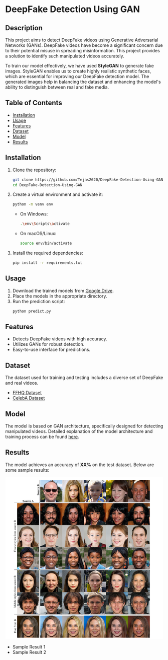 # DeepFake Detection Using GAN

## Description
This project aims to detect DeepFake videos using Generative Adversarial Networks (GANs). DeepFake videos have become a significant concern due to their potential misuse in spreading misinformation. This project provides a solution to identify such manipulated videos accurately.

To train our model effectively, we have used **StyleGAN** to generate fake images. StyleGAN enables us to create highly realistic synthetic faces, which are essential for improving our DeepFake detection model. The generated images help in balancing the dataset and enhancing the model's ability to distinguish between real and fake media.

## Table of Contents
- [Installation](#installation)
- [Usage](#usage)
- [Features](#features)
- [Dataset](#dataset)
- [Model](#model)
- [Results](#results)
  
## Installation
1. Clone the repository:
   ```sh
   git clone https://github.com/Tejas2620/DeepFake-Detection-Using-GAN.git
   cd DeepFake-Detection-Using-GAN
   ```
2. Create a virtual environment and activate it:
   ```sh
   python -m venv env
   ```
   - On Windows:
     ```sh
     .\env\Scripts\activate
     ```
   - On macOS/Linux:
     ```sh
     source env/bin/activate
     ```
3. Install the required dependencies:
   ```sh
   pip install -r requirements.txt
   ```

## Usage
1. Download the trained models from [Google Drive](https://drive.google.com/file/d/1ZYUyxwku9zzhe7cG_lOjmY2H97UmXsAS/view?usp=sharing).  
2. Place the models in the appropriate directory.  
3. Run the prediction script:
   ```sh
   python predict.py
   ```

## Features
- Detects DeepFake videos with high accuracy.
- Utilizes GANs for robust detection.
- Easy-to-use interface for predictions.

## Dataset
The dataset used for training and testing includes a diverse set of DeepFake and real videos. 
- [FFHQ Dataset](https://github.com/NVlabs/ffhq-dataset)
- [CelebA Dataset](https://www.kaggle.com/datasets/jessicali9530/celeba-dataset)

## Model
The model is based on GAN architecture, specifically designed for detecting manipulated videos. Detailed explanation of the model architecture and training process can be found [here](#).

## Results
The model achieves an accuracy of **XX%** on the test dataset. Below are some sample results:

![Generated Fake Images using StyleGAN](./image.png)

- Sample Result 1  
- Sample Result 2  

